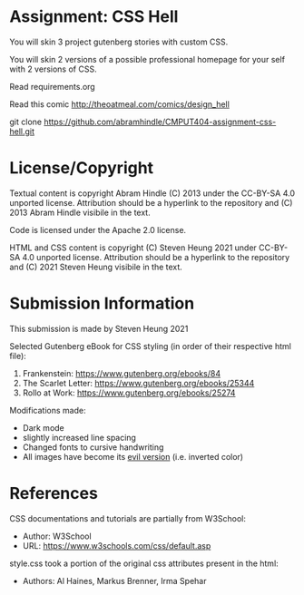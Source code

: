 Assignment: CSS Hell
====================

You will skin 3 project gutenberg stories with custom CSS.

You will skin 2 versions of a possible professional homepage for your
self with 2 versions of CSS.

Read requirements.org

Read this comic http://theoatmeal.com/comics/design_hell

git clone https://github.com/abramhindle/CMPUT404-assignment-css-hell.git

License/Copyright
=================

Textual content is copyright Abram Hindle (C) 2013 under the CC-BY-SA
4.0 unported license. Attribution should be a hyperlink to the
repository and (C) 2013 Abram Hindle visibile in the text.

Code is licensed under the Apache 2.0 license.

HTML and CSS content is copyright (C) Steven Heung 2021 under CC-BY-SA 4.0 unported license.
Attribution should be a hyperlink to the repository and (C) 2021 Steven Heung visibile in the text.

Submission Information
======================

This submission is made by Steven Heung 2021

Selected Gutenberg eBook for CSS styling (in order of their respective html file):

1. Frankenstein: https://www.gutenberg.org/ebooks/84
2. The Scarlet Letter: https://www.gutenberg.org/ebooks/25344
3. Rollo at Work: https://www.gutenberg.org/ebooks/25274

Modifications made:

* Dark mode
* slightly increased line spacing
* Changed fonts to cursive handwriting
* All images have become its [evil version](https://knowyourmeme.com/memes/evil-x-be-like) (i.e. inverted color)

References
==========

CSS documentations and tutorials are partially from W3School:
 * Author: W3School
 * URL: https://www.w3schools.com/css/default.asp

style.css took a portion of the original css attributes present in the html:
 * Authors: Al Haines, Markus Brenner, Irma Spehar